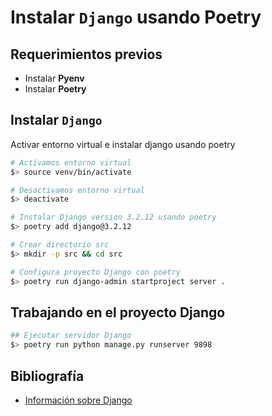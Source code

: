 # Instalar **`Django`** usando Poetry

## Requerimientos previos

- Instalar **Pyenv**
- Instalar **Poetry**

## Instalar **`Django`**

Activar entorno virtual e instalar django usando poetry

```zsh
# Activamos entorno virtual
$> source venv/bin/activate

# Desactivamos entorno virtual
$> deactivate

# Instalar Django version 3.2.12 usando poetry
$> poetry add django@3.2.12

# Crear directorio src
$> mkdir -p src && cd src

# Configura proyecto Django con poetry
$> poetry run django-admin startproject server .
```

## Trabajando en el proyecto Django

```zsh
## Ejecutar servidor Django
$> poetry run python manage.py runserver 9898
```

## Bibliografía

- [Información sobre Django](https://www.djangoproject.com/)

